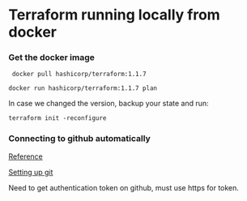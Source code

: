 # Terraform running locally from docker

### Get the docker image

``` docker pull hashicorp/terraform:1.1.7```

 ```docker run hashicorp/terraform:1.1.7 plan```
 
 In case we changed the version, backup your state and run:

```terraform init -reconfigure```

### Connecting to github automatically 

[Reference](https://www.terraform.io/language/modules/sources#github)

[Setting up git](https://wahlnetwork.com/2020/08/11/using-private-git-repositories-as-terraform-modules/)

Need to get authentication token on github, must use https for token. 


